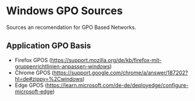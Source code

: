 # Windows GPO Sources
Sources an recomendation for GPO Based Networks.

## Application GPO Basis
- Firefox GPOS (https://support.mozilla.org/de/kb/firefox-mit-gruppenrichtlinien-anpassen-windows)
- Chrome GPOS (https://support.google.com/chrome/a/answer/187202?hl=de#zippy=%2Cwindows)
- Edge GPOS (https://learn.microsoft.com/de-de/deployedge/configure-microsoft-edge)